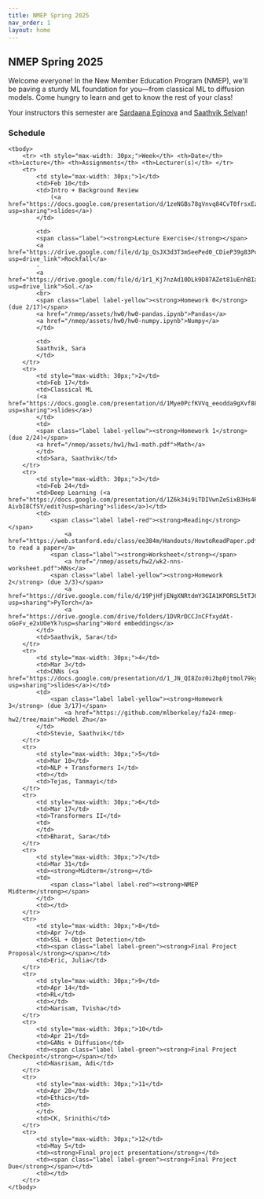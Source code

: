 ```yaml
---
title: NMEP Spring 2025
nav_order: 1
layout: home
---
```


## NMEP Spring 2025

Welcome everyone!
In the New Member Education Program (NMEP), we'll be paving a sturdy ML foundation for you—from classical ML to diffusion models. Come hungry to learn and get to know the rest of your class!

Your instructors this semester are [Sardaana Eginova](mailto:eginovasardaana@berkeley.edu) and [Saathvik Selvan](mailto:sselvan@berkeley.edu)!


### Schedule

<table style="table-layout: fixed;">
    <colgroup>
       <col span="1" style="width: 30px;">
       <col span="1" style="width: 60px;">
       <col span="1" style="width: calc(40% - 120px)">
       <col span="1" style="width: calc(60% - 120px)">
       <col span="1" style="width: 150px;">
    </colgroup>

    <tbody>
        <tr> <th style="max-width: 30px;">Week</th> <th>Date</th> <th>Lecture</th> <th>Assignments</th> <th>Lecturer(s)</th> </tr>
        <tr>
            <td style="max-width: 30px;">1</td>
            <td>Feb 10</td>
            <td>Intro + Background Review
                (<a href="https://docs.google.com/presentation/d/1zeNGBs78gVnvq84CvT0frsxEzig48B6P9VeMewC6ijE/edit?usp=sharing">slides</a>)
            </td>
            
            <td>
            <span class="label"><strong>Lecture Exercise</strong></span>
            <a href="https://drive.google.com/file/d/1p_QsJX3d3T3mSeePed0_CDieP39g83Pc/view?usp=drive_link">Rockfall</a>
            -
            <a href="https://drive.google.com/file/d/1r1_Kj7nzAd10DLk9D87AZet81uEnhBIa/view?usp=drive_link">Sol.</a>
            <br>
            <span class="label label-yellow"><strong>Homework 0</strong> (due 2/17)</span>
            <a href="/nmep/assets/hw0/hw0-pandas.ipynb">Pandas</a>
            <a href="/nmep/assets/hw0/hw0-numpy.ipynb">Numpy</a>
            </td>

            <td>
            Saathvik, Sara
            </td>
        </tr>
        <tr>
            <td style="max-width: 30px;">2</td>
            <td>Feb 17</td>
            <td>Classical ML
            (<a href="https://docs.google.com/presentation/d/1Mye0PcfKVVq_eeodda9gXvf88z5Ey61r3R6CNfBVGXc/edit?usp=sharing">slides</a>)
            </td>
            <td>
            <span class="label label-yellow"><strong>Homework 1</strong> (due 2/24)</span>
            <a href="/nmep/assets/hw1/hw1-math.pdf">Math</a>
            </td>
            <td>Sara, Saathvik</td>
        </tr>
        <tr>
            <td style="max-width: 30px;">3</td>
            <td>Feb 24</td>
            <td>Deep Learning (<a href="https://docs.google.com/presentation/d/1Z6k34i9iTDIVwnZeSixB3Hs4RVgQ5Qnh-AivbI8CfSY/edit?usp=sharing">slides</a>)</td>
            <td>
                <span class="label label-red"><strong>Reading</strong></span>
                    <a href="https://web.stanford.edu/class/ee384m/Handouts/HowtoReadPaper.pdf">How to read a paper</a>
                <span class="label"><strong>Worksheet</strong></span>
                    <a href="/nmep/assets/hw2/wk2-nns-worksheet.pdf">NNs</a>
                <span class="label label-yellow"><strong>Homework 2</strong> (due 3/3)</span>
                    <a href="https://drive.google.com/file/d/19PjHfjENgXNRtdmY3GIA1KPORSL5tTJ6/view?usp=sharing">PyTorch</a>
                    <a href="https://drive.google.com/drive/folders/1DVRrDCCJnCFfxydAt-oGoFv_e2xUOeYk?usp=sharing">Word embeddings</a>
            </td>
            <td>Saathvik, Sara</td>
        </tr>
        <tr>
            <td style="max-width: 30px;">4</td>
            <td>Mar 3</td>
            <td>CNNs (<a href="https://docs.google.com/presentation/d/1_JN_QI8Zoz0i2bp0jtmol79kyCygKGcgKkPqstzMHMI/edit?usp=sharing">slides</a>)</td>
            <td>
                <span class="label label-yellow"><strong>Homework 3</strong> (due 3/17)</span>
                    <a href="https://github.com/mlberkeley/fa24-nmep-hw2/tree/main">Model Zhu</a>
            </td>
            <td>Stevie, Saathvik</td>
        </tr>
        <tr>
            <td style="max-width: 30px;">5</td>
            <td>Mar 10</td>
            <td>NLP + Transformers I</td>
            <td></td>
            <td>Tejas, Tanmayi</td>
        </tr>
        <tr>
            <td style="max-width: 30px;">6</td>
            <td>Mar 17</td>
            <td>Transformers II</td>
            <td>
            </td>
            <td>Bharat, Sara</td>
        </tr>
        <tr>
            <td style="max-width: 30px;">7</td>
            <td>Mar 31</td>
            <td><strong>Midterm</strong></td>
            <td>
                <span class="label label-red"><strong>NMEP Midterm</strong></span>
            </td>
            <td></td>
        </tr>
        <tr>
            <td style="max-width: 30px;">8</td>
            <td>Apr 7</td>
            <td>SSL + Object Detection</td>
            <td><span class="label label-green"><strong>Final Project Proposal</strong></span></td>
            <td>Eric, Julia</td>
        </tr>
        <tr>
            <td style="max-width: 30px;">9</td>
            <td>Apr 14</td>
            <td>RL</td>
            <td></td>
            <td>Narisam, Tvisha</td>
        </tr>
        <tr>
            <td style="max-width: 30px;">10</td>
            <td>Apr 21</td>
            <td>GANs + Diffusion</td>
            <td><span class="label label-green"><strong>Final Project Checkpoint</strong></span></td>
            <td>Nasrisam, Adi</td>
        </tr>
        <tr>
            <td style="max-width: 30px;">11</td>
            <td>Apr 28</td>
            <td>Ethics</td>
            <td>
            </td>
            <td>CK, Srinithi</td>
        </tr>
        <tr>
            <td style="max-width: 30px;">12</td>
            <td>May 5</td>
            <td><strong>Final project presentation</strong></td>
            <td><span class="label label-green"><strong>Final Project Due</strong></span></td>
            <td></td>
        </tr>
    </tbody>
</table>


[Just the Docs]: https://just-the-docs.github.io/just-the-docs/
[GitHub Pages]: https://docs.github.com/en/pages
[README]: https://github.com/just-the-docs/just-the-docs-template/blob/main/README.md
[Jekyll]: https://jekyllrb.com
[GitHub Pages / Actions workflow]: https://github.blog/changelog/2022-07-27-github-pages-custom-github-actions-workflows-beta/
[use this template]: https://github.com/just-the-docs/just-the-docs-template/generate

